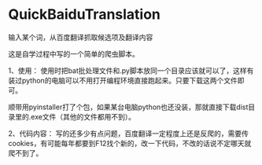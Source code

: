 # QuickBaiduTranslation
输入某个词，从百度翻译抓取候选项及翻译内容

这是自学过程中写的一个简单的爬虫脚本。

1、使用：
使用时把bat批处理文件和.py脚本放同一个目录应该就可以了，这样有装过python的电脑可以不用打开编程环境直接跑起来。只要下载这两个文件即可。

顺带用pyinstaller打了个包，如果某台电脑python也还没装，那就直接下载dist目录里的.exe文件（其他的文件都用不到）。

2、代码内容：
写的还多少有点问题，百度翻译一定程度上还是反爬的，需要传cookies，有可能每年都要到F12找个新的，改一下代码，不改的话说不定哪天就爬不到了。
